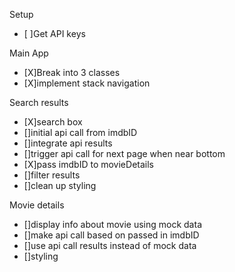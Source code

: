 Setup
- [ ]Get API keys

Main App
- [X]Break into 3 classes
- [X]implement stack navigation

Search results
- [X]search box
- []initial api call from imdbID
- []integrate api results
- []trigger api call for next page when near bottom
- [X]pass imdbID to movieDetails
- []filter results
- []clean up styling

Movie details
- []display info about movie using mock data
- []make api call based on passed in imdbID
- []use api call results instead of mock data
- []styling
